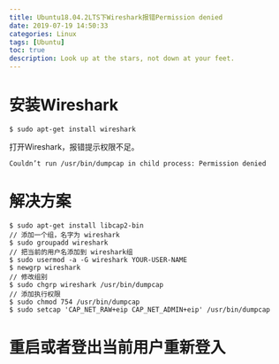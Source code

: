 ```yaml
---
title: Ubuntu18.04.2LTS下Wireshark报错Permission denied
date: 2019-07-19 14:50:33
categories: Linux
tags: [Ubuntu]
toc: true
description: Look up at the stars, not down at your feet. 
---
```


# 安装Wireshark

```shell
$ sudo apt-get install wireshark
```
打开Wireshark，报错提示权限不足。

```
Couldn’t run /usr/bin/dumpcap in child process: Permission denied
```

# 解决方案

```shell
$ sudo apt-get install libcap2-bin
// 添加一个组，名字为 wireshark
$ sudo groupadd wireshark  
// 把当前的用户名添加到 wireshark组
$ sudo usermod -a -G wireshark YOUR-USER-NAME
$ newgrp wireshark
// 修改组别
$ sudo chgrp wireshark /usr/bin/dumpcap
// 添加执行权限
$ sudo chmod 754 /usr/bin/dumpcap
$ sudo setcap 'CAP_NET_RAW+eip CAP_NET_ADMIN+eip' /usr/bin/dumpcap
```

# 重启或者登出当前用户重新登入

